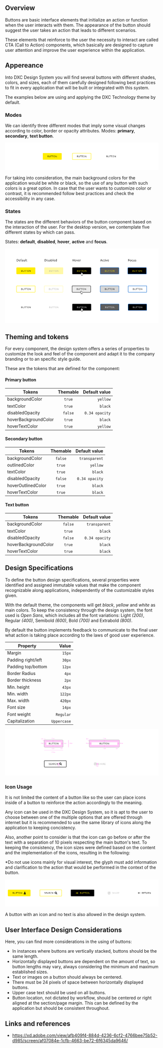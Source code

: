 ## Overview

Buttons are basic interface elements that initialize an action or function when the user interacts with them. The appearance of the button should suggest the user takes an action that leads to different scenarios.

These elements that reinforce to the user the necessity to interact are called CTA (Call to Action) components, which basically are designed to capture user attention and improve the user experience within the application.

## Appereance

Into DXC Design System you will find several buttons with different shades, colors, and sizes, each of them carefully designed following best practices to fit in every application that will be built or integrated with this system.

The examples below are using and applying the DXC Technology theme by default.

### Modes

We can identify three different modes that imply some visual changes according to color, border or opacity attributes.
Modes: __primary__, __secondary__, __text button__.

![Button modes example](images/button_modes.png)

For taking into consideration, the main background colors for the application would be white or black, so the use of any button with such colors is a great option. In case that the user wants to customize color or contrast, it is recommended follow best practices and check the accessibility in any case.

### States

The states are the different behaviors of the button component based on the interaction of the user.
For the desktop version, we contemplate five different states by which can pass.

States: __default__, __disabled__, __hover__, __active__ and __focus__.  

![Button state example](images/button_states.png)

## Theming and tokens

For every component, the design system offers a series of properties to customize the look and feel of the component and adapt it to the company branding or to an specific style guide.

These are the tokens that are defined for the component:

#### Primary button

| Tokens        | Themable      | Default value |
| ------------- |:-------------:| -------------:| 
| backgroundColor      | `true` | `yellow`|
| textColor      | `true` | `black`  |
| disabledOpacity | `false`     | `0.34 opacity`  |
| hoverBackgroundColor | `true`     | `black`  |
| hoverTextColor | `true`     | `yellow`  |

#### Secondary button

| Tokens        | Themable      | Default value |
| ------------- |:-------------:| -------------:|
| backgroundColor      | `false` | `transparent` |
| outlinedColor      | `true` | `yellow`  |
| textColor | `true`     | `black`  |
| disabledOpacity | `false`     | `0.34 opacity`  |
| hoverOutlinedColor | `true`     | `black`  |
| hoverTextColor | `true`     | `black`  |

#### Text button

| Tokens        | Themable      | Default value |
| ------------- |:-------------:| -------------:|
| backgroundColor      | `false` | `transparent` |
| textColor | `true`     | `black`  |
| disabledOpacity | `false`     | `0.34 opacity`  |
| hoverBackgroundColor | `true`     | `black`  |
| hoverTextColor | `true`     | `black`  |

## Design Specifications

To define the button design specifications, several properties were identified and assigned immutable values ​​that make the component recognizable along applications, independently of the customizable styles given.

With the default theme, the components will get *black*, *yellow* and *white* as main colors.
To keep the consistency through the design system, the font used is *Open Sans*, which includes all the font variations: Light *(200)*, Regular *(400)*, Semibold *(600)*, Bold *(700)* and Extrabold *(800)*.

By default the button implements feedback to communicate to the final user what action is taking place according to the laws of good user experience.

| Property           | Value|
|--------------------|------:|
| Margin            | `15px` |
| Padding right/left | `30px` |
| Padding top/bottom | `12px` |
| Border Radius | `4px` |
| Border thickness| `2px` |
| Min. height| `43px` |
| Min. width| `122px` |
| Max. width| `420px` |
| Font size| `14px` |
| Font weight| `Regular` |
| Capitalization | `Uppercase` |

![Button specification](images/button_specs.png)

### Icon Usage

It is not limited the content of a button like so the user can place icons inside of a button to reinforce the action accordingly to the meaning.

Any icon can be used in the DXC Design System, so it is apt to the user to choose between one of the multiple options that are offered through internet but it is recommended to use the same library of icons along the application to keeping concistency.

Also, another point to consider is that the icon can go before or after the text with a separation of 10 pixels respecting the main button's text. To keeping the consistency, the icon sizes were defined based on the content and the implementation of the icons, resulting in the following:

*Do not use icons mainly for visual interest, the glyph must add information and clarification to the action that would be performed in the context of the button.

![Button with icon examples](images/button_icon.png)

A button with an icon and no text is also allowed in the design system.


## User Interface Design Considerations

Here, you can find more considerations in the using of buttons:

- In instances where buttons are vertically stacked, buttons should be the same length.
- Horizontally displayed buttons are dependent on the amount of text, so button lengths may vary, always considering the minimum and maximum established sizes.
- Text or images on a button should always be centered.
- There must be 24 pixels of space between horizontally displayed buttons.
- Upper case text should be used on all buttons.
- Button location, not dictated by workflow, should be centered or right aligned at the section/page margin. This can be defined by the application but should be consistent throughout.

## Links and references

- https://xd.adobe.com/view/afb409f4-884d-4236-6cf2-4766bee75b52-d985/screen/af07084e-1cfb-4663-be72-6f6345da9646/
